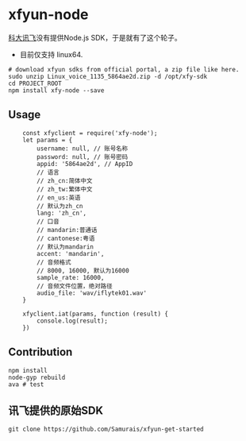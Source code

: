# xfyun-node
[科大讯飞](http://www.xfyun.cn/)没有提供Node.js SDK，于是就有了这个轮子。
* 目前仅支持 linux64.

```
# download xfyun sdks from official portal, a zip file like here.
sudo unzip Linux_voice_1135_5864ae2d.zip -d /opt/xfy-sdk
cd PROJECT_ROOT
npm install xfy-node --save
```

## Usage
```
    const xfyclient = require('xfy-node');
    let params = {
        username: null, // 账号名称
        password: null, // 账号密码 
        appid: '5864ae2d', // AppID
        // 语言
        // zh_cn:简体中文
        // zh_tw:繁体中文
        // en_us:英语
        // 默认为zh_cn
        lang: 'zh_cn', 
        // 口音
        // mandarin:普通话
        // cantonese:粤语
        // 默认为mandarin
        accent: 'mandarin',
        // 音频格式
        // 8000, 16000, 默认为16000
        sample_rate: 16000,
        // 音频文件位置，绝对路径
        audio_file: 'wav/iflytek01.wav'
    }

    xfyclient.iat(params, function (result) {
        console.log(result);
    })
```

## Contribution
```
npm install
node-gyp rebuild
ava # test
```

## 讯飞提供的原始SDK
```
git clone https://github.com/Samurais/xfyun-get-started
```